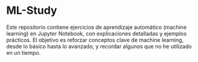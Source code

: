 # ML-Study
Este repositorio contiene ejercicios de aprendizaje automático (machine learning) en Jupyter Notebook, con explicaciones detalladas y ejemplos prácticos. El objetivo es reforzar conceptos clave de machine learning, desde lo básico hasta lo avanzado, y recordar algunos que no he utilizado en un tiempo.
